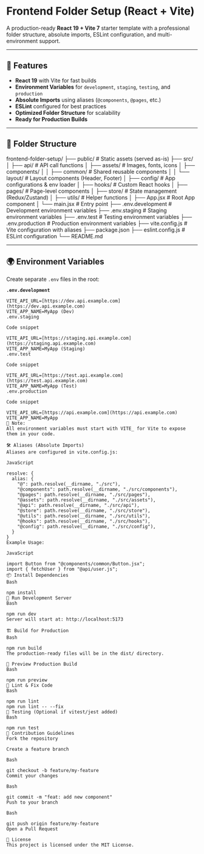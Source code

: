 # Frontend Folder Setup (React + Vite)

A production-ready **React 19 + Vite 7** starter template with a professional folder structure, absolute imports, ESLint configuration, and multi-environment support.

---

## 🚀 Features

- **React 19** with Vite for fast builds
- **Environment Variables** for `development`, `staging`, `testing`, and `production`
- **Absolute Imports** using aliases (`@components`, `@pages`, etc.)
- **ESLint** configured for best practices
- **Optimized Folder Structure** for scalability
- **Ready for Production Builds**

---

## 📂 Folder Structure

frontend-folder-setup/
├── public/                     # Static assets (served as-is)
├── src/
│   ├── api/                    # API call functions
│   ├── assets/                 # Images, fonts, icons
│   ├── components/
│   │   ├── common/             # Shared reusable components
│   │   └── layout/             # Layout components (Header, Footer)
│   ├── config/                 # App configurations & env loader
│   ├── hooks/                  # Custom React hooks
│   ├── pages/                  # Page-level components
│   ├── store/                  # State management (Redux/Zustand)
│   ├── utils/                  # Helper functions
│   ├── App.jsx                 # Root App component
│   └── main.jsx                # Entry point
├── .env.development            # Development environment variables
├── .env.staging                # Staging environment variables
├── .env.test                   # Testing environment variables
├── .env.production             # Production environment variables
├── vite.config.js              # Vite configuration with aliases
├── package.json
├── eslint.config.js            # ESLint configuration
└── README.md


---

## 🌍 Environment Variables

Create separate `.env` files in the root:

**`.env.development`**
```env
VITE_API_URL=[https://dev.api.example.com](https://dev.api.example.com)
VITE_APP_NAME=MyApp (Dev)
.env.staging

Code snippet

VITE_API_URL=[https://staging.api.example.com](https://staging.api.example.com)
VITE_APP_NAME=MyApp (Staging)
.env.test

Code snippet

VITE_API_URL=[https://test.api.example.com](https://test.api.example.com)
VITE_APP_NAME=MyApp (Test)
.env.production

Code snippet

VITE_API_URL=[https://api.example.com](https://api.example.com)
VITE_APP_NAME=MyApp
📌 Note:
All environment variables must start with VITE_ for Vite to expose them in your code.

🛠 Aliases (Absolute Imports)
Aliases are configured in vite.config.js:

JavaScript

resolve: {
  alias: {
    "@": path.resolve(__dirname, "./src"),
    "@components": path.resolve(__dirname, "./src/components"),
    "@pages": path.resolve(__dirname, "./src/pages"),
    "@assets": path.resolve(__dirname, "./src/assets"),
    "@api": path.resolve(__dirname, "./src/api"),
    "@store": path.resolve(__dirname, "./src/store"),
    "@utils": path.resolve(__dirname, "./src/utils"),
    "@hooks": path.resolve(__dirname, "./src/hooks"),
    "@config": path.resolve(__dirname, "./src/config"),
  }
}
Example Usage:

JavaScript

import Button from "@components/common/Button.jsx";
import { fetchUser } from "@api/user.js";
📦 Install Dependencies
Bash

npm install
🏃 Run Development Server
Bash

npm run dev
Server will start at: http://localhost:5173

🏗 Build for Production
Bash

npm run build
The production-ready files will be in the dist/ directory.

👀 Preview Production Build
Bash

npm run preview
🧹 Lint & Fix Code
Bash

npm run lint
npm run lint -- --fix
🧪 Testing (Optional if vitest/jest added)
Bash

npm run test
🤝 Contribution Guidelines
Fork the repository

Create a feature branch

Bash

git checkout -b feature/my-feature
Commit your changes

Bash

git commit -m "feat: add new component"
Push to your branch

Bash

git push origin feature/my-feature
Open a Pull Request

📜 License
This project is licensed under the MIT License.